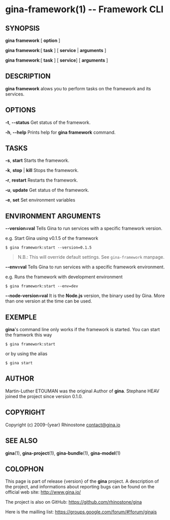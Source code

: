 gina-framework(1) -- Framework CLI
=============================================

## SYNOPSIS

**gina framework** [ **option** ]

**gina framework**:[ **task** ] [ **service** | **arguments** ]

**gina framework**:[ **task** ] [ **service**] [ **arguments** ]


## DESCRIPTION
**gina framework** alows you to perform tasks on the framework and its services.

## OPTIONS

**-t**, **--status**
		Get status of the framework.

**-h**, **--help**
		Prints help for **gina framework** command.

## TASKS

**-s**, **start**
		Starts the framework.

**-k**, **stop** | **kill**
		Stops the framework.

**-r**, **restart**
    	Restarts the framework.

**-u**, **update**
    	Get status of the framework.

**-e**, **set**
		Set environment variables


## ENVIRONMENT ARGUMENTS

**--version=val**
    	Tells Gina to run services with a specific framework version.

e.g. Start Gina using v0.1.5 of the framework

~~~ tty
$ gina framework:start --version=0.1.5
~~~

> N.B.: This will override default settings. See `gina-framework` manpage.

**--env=val**
    	Tells Gina to run services with a specific framework environment.

e.g. Runs the framework with development environment
~~~tty
$ gina framework:start --env=dev

~~~

**--node-version=val**
    	It is the **Node.js** version, the binary used by Gina.
        More than one version at the time can be used.

## EXEMPLE

**gina**'s command line only works if the framework is started.
You can start the framwork this way

~~~ tty
$ gina framework:start
~~~
or by using the alias
~~~ tty
$ gina start
~~~


## AUTHOR

Martin-Luther ETOUMAN was the original Author of **gina**. Stephane HEAV joined the project since version 0.1.0.

## COPYRIGHT
Copyright (c) 2009-{year} Rhinostone <contact@gina.io>

## SEE ALSO

**gina**(1), **gina-project**(1), **gina-bundle**(1), **gina-model**(1)

## COLOPHON

This page is part of release {version} of the **gina** project. A description of the project,
and informations about reporting bugs can be found on the official web site: <http://www.gina.io/>

The project is also on GitHub: <https://github.com/rhinostone/gina>

Here is the mailling list: <https://groups.google.com/forum/#!forum/ginajs>
